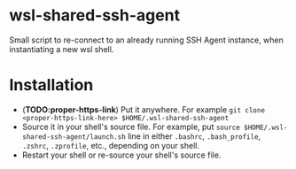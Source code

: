 # wsl-shared-ssh-agent

Small script to re-connect to an already running SSH Agent instance, when instantiating a new wsl shell.

# Installation

- (**TODO:proper-https-link**) Put it anywhere. For example `git clone <proper-https-link-here> $HOME/.wsl-shared-ssh-agent`
- Source it in your shell's source file. For example, put `source $HOME/.wsl-shared-ssh-agent/launch.sh` line in either `.bashrc`, `.bash_profile`, `.zshrc`, `.zprofile`, etc., depending on your shell.
- Restart your shell or re-source your shell's source file.
